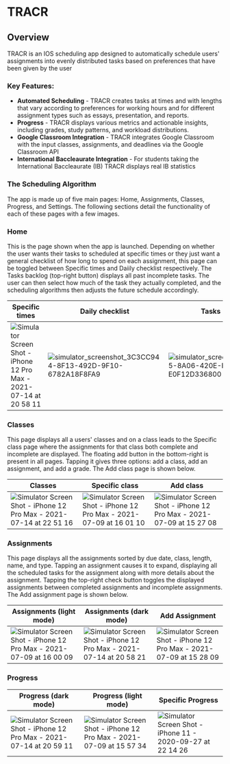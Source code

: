 # TRACR
## Overview

TRACR is an IOS scheduling app designed to automatically schedule users' assignments into evenly distributed tasks based on preferences that have been given by the user

### Key Features:
- **Automated Scheduling** - TRACR creates tasks at times and with lengths that vary according to preferences for working hours and for different assignment types such as essays, presentation, and reports. 
- **Progress** - TRACR displays various metrics and actionable insights, including grades, study patterns, and workload distributions.
- **Google Classroom Integration** - TRACR integrates Google Classroom with the input classes, assignments, and deadlines via the Google Classroom API
- **International Baccleaurate Integration** - For students taking the International Baccleaurate (IB) TRACR displays real IB statistics 

### The Scheduling Algorithm

The app is made up of five main pages: Home, Assignments, Classes, Progress, and Settings. The following sections detail the functionality of each of these pages with a few images.

### Home

This is the page shown when the app is launched. Depending on whether the user wants their tasks to scheduled at specific times or they just want a general checklist of how long to spend on each assignment, this page can be toggled between Specific times and Daiily checklist respectively. The Tasks backlog (top-right button) displays all past incomplete tasks. The user can then select how much of the task they actually completed, and the scheduling algorithms then adjusts the future schedule accordingly. 

|Specific times|Daily checklist|Tasks backlog|
|---|---|---|
|![Simulator Screen Shot - iPhone 12 Pro Max - 2021-07-14 at 20 58 11](https://user-images.githubusercontent.com/46422100/206752337-57e5842c-e572-41b7-9d70-1f3326a71c5e.png)|![simulator_screenshot_3C3CC944-8F13-492D-9F10-6782A18F8FA9](https://user-images.githubusercontent.com/46422100/206752367-aee57588-048e-43b1-98c9-bf24a404b2cd.png)|![simulator_screenshot_ADD47A05-8A06-420E-B144-E0F12D336800](https://user-images.githubusercontent.com/46422100/206752393-0839cb9b-4a37-47c9-b389-68a244409aa4.png)|

### Classes

This page displays all a users' classes and on a class leads to the Specific class page where the assignments for that class both complete and incomplete are displayed. The floating add button in the bottom-right is present in all pages. Tapping it gives three options: add a class, add an assignment, and add a grade. The Add class page is shown below. 

|Classes|Specific class|Add class|
|---|---|---|
|![Simulator Screen Shot - iPhone 12 Pro Max - 2021-07-14 at 22 51 16](https://user-images.githubusercontent.com/46422100/206757622-8154efc4-7316-475e-85e0-9c0b6562473c.png)|![Simulator Screen Shot - iPhone 12 Pro Max - 2021-07-09 at 16 01 10](https://user-images.githubusercontent.com/46422100/206757651-c8457966-e3a5-4dd7-8579-de612799f7ce.png)|![Simulator Screen Shot - iPhone 12 Pro Max - 2021-07-09 at 15 27 08](https://user-images.githubusercontent.com/46422100/206758839-7259454e-f312-4a97-bc16-1f06ec58b8ed.png)|![Uploading Simulator Screen Shot - iPhone 12 Pro Max - 2021-07-09 at 15.27.08.png…]()|

### Assignments

This page displays all the assignments sorted by due date, class, length, name, and type. Tapping an assignment causes it to expand, displaying all the scheduled tasks for the assignment along with more details about the assignment. Tapping the top-right check button toggles the displayed assignments between completed assignments and incomplete assignments. The Add assignment page is shown below.

|Assignments (light mode)|Assignments (dark mode)|Add Assignment|
|---|---|---|
|![Simulator Screen Shot - iPhone 12 Pro Max - 2021-07-09 at 16 00 09](https://user-images.githubusercontent.com/46422100/206762955-703045cc-25ff-4ea1-92ff-e803c6202ae8.png)|![Simulator Screen Shot - iPhone 12 Pro Max - 2021-07-14 at 20 58 21](https://user-images.githubusercontent.com/46422100/206762987-7511d375-6cb1-4b84-932d-018ff8f657c5.png)|![Simulator Screen Shot - iPhone 12 Pro Max - 2021-07-09 at 15 28 09](https://user-images.githubusercontent.com/46422100/206763037-52a8b833-18d2-4fb6-97b9-95172fcd1b6f.png)|

### Progress 

|Progress (dark mode)|Progress (light mode)| Specific Progress|
|---|---|---|
|![Simulator Screen Shot - iPhone 12 Pro Max - 2021-07-14 at 20 59 11](https://user-images.githubusercontent.com/46422100/206812527-a8a3c159-e100-452e-804f-3899f1d02fb3.png)|![Simulator Screen Shot - iPhone 12 Pro Max - 2021-07-09 at 15 57 34](https://user-images.githubusercontent.com/46422100/206812549-dbfb98b1-ec90-4558-9cce-dfb2f6e8e9bf.png)|![Simulator Screen Shot - iPhone 11 - 2020-09-27 at 22 14 26](https://user-images.githubusercontent.com/46422100/206812585-df840f67-72d3-4bb3-8370-2b6dbfcdca63.png)|![Uploading Simulator Screen Shot - iPhone 11 - 2020-09-27 at 22.14.26.png…]()|
